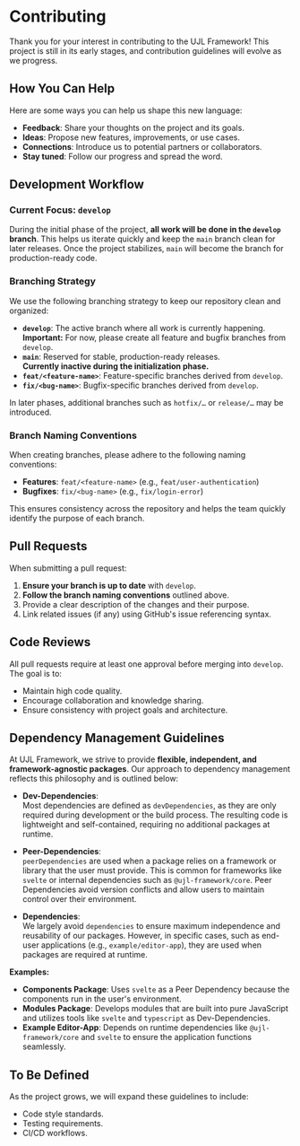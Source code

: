 # Contributing

Thank you for your interest in contributing to the UJL Framework! This project is still in its early stages, and contribution guidelines will evolve as we progress.

## How You Can Help

Here are some ways you can help us shape this new language:
- **Feedback**: Share your thoughts on the project and its goals.
- **Ideas**: Propose new features, improvements, or use cases.
- **Connections**: Introduce us to potential partners or collaborators.
- **Stay tuned**: Follow our progress and spread the word.

## Development Workflow

### Current Focus: `develop`
During the initial phase of the project, **all work will be done in the `develop` branch**. This helps us iterate quickly and keep the `main` branch clean for later releases. Once the project stabilizes, `main` will become the branch for production-ready code.

### Branching Strategy
We use the following branching strategy to keep our repository clean and organized:

- **`develop`**: The active branch where all work is currently happening.  
  **Important:** For now, please create all feature and bugfix branches from `develop`.
- **`main`**: Reserved for stable, production-ready releases.  
  **Currently inactive during the initialization phase.**
- **`feat/<feature-name>`**: Feature-specific branches derived from `develop`.
- **`fix/<bug-name>`**: Bugfix-specific branches derived from `develop`.

In later phases, additional branches such as `hotfix/…` or `release/…` may be introduced.

### Branch Naming Conventions
When creating branches, please adhere to the following naming conventions:
- **Features**: `feat/<feature-name>` (e.g., `feat/user-authentication`)
- **Bugfixes**: `fix/<bug-name>` (e.g., `fix/login-error`)

This ensures consistency across the repository and helps the team quickly identify the purpose of each branch.

## Pull Requests
When submitting a pull request:
1. **Ensure your branch is up to date** with `develop`.
2. **Follow the branch naming conventions** outlined above.
3. Provide a clear description of the changes and their purpose.
4. Link related issues (if any) using GitHub's issue referencing syntax.

## Code Reviews
All pull requests require at least one approval before merging into `develop`. The goal is to:
- Maintain high code quality.
- Encourage collaboration and knowledge sharing.
- Ensure consistency with project goals and architecture.

## Dependency Management Guidelines

At UJL Framework, we strive to provide **flexible, independent, and framework-agnostic packages**. Our approach to dependency management reflects this philosophy and is outlined below:

- **Dev-Dependencies**:  
  Most dependencies are defined as `devDependencies`, as they are only required during development or the build process. The resulting code is lightweight and self-contained, requiring no additional packages at runtime.

- **Peer-Dependencies**:  
  `peerDependencies` are used when a package relies on a framework or library that the user must provide. This is common for frameworks like `svelte` or internal dependencies such as `@ujl-framework/core`. Peer Dependencies avoid version conflicts and allow users to maintain control over their environment.

- **Dependencies**:  
  We largely avoid `dependencies` to ensure maximum independence and reusability of our packages. However, in specific cases, such as end-user applications (e.g., `example/editor-app`), they are used when packages are required at runtime.

**Examples:**
- **Components Package**: Uses `svelte` as a Peer Dependency because the components run in the user's environment.
- **Modules Package**: Develops modules that are built into pure JavaScript and utilizes tools like `svelte` and `typescript` as Dev-Dependencies.
- **Example Editor-App**: Depends on runtime dependencies like `@ujl-framework/core` and `svelte` to ensure the application functions seamlessly.

## To Be Defined
As the project grows, we will expand these guidelines to include:
- Code style standards.
- Testing requirements.
- CI/CD workflows.
